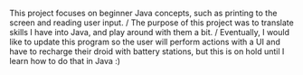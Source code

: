 This project focuses on beginner Java concepts, such as printing to the screen and reading user input.
/
The purpose of this project was to translate skills I have into Java, and play around with them a bit.
/ 
Eventually, I would like to update this program so the user will perform actions with a UI and have to recharge their
droid with battery stations, but this is on hold until I learn how to do that in Java :)
